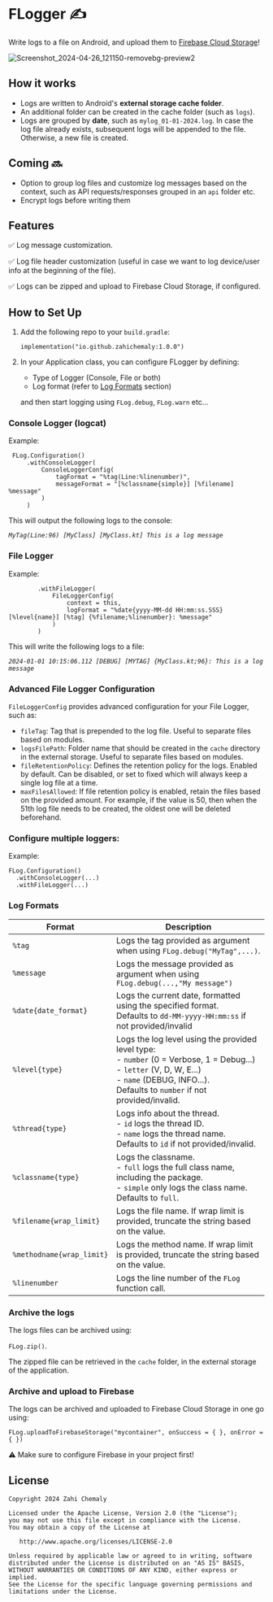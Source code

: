 # FLogger ✍️

Write logs to a file on Android, and upload them to [Firebase Cloud Storage](https://firebase.google.com/docs/storage)!

![Screenshot_2024-04-26_121150-removebg-preview2](https://github.com/zahichemaly/FLogger/assets/41119320/40b58d51-f1c3-4171-8850-2a3c8209c04e)
## How it works
- Logs are written to Android's **external storage cache folder**.
- An additional folder can be created in the cache folder (such as `logs`).
- Logs are grouped by **date**, such as `mylog_01-01-2024.log`. In case the log file already exists, subsequent logs will be appended to the file. Otherwise, a new file is created.

## Coming 🔜
- Option to group log files and customize log messages based on the context, such as API requests/responses grouped in an `api` folder etc.
- Encrypt logs before writing them

## Features
✅ Log message customization.

✅ Log file header customization (useful in case we want to log device/user info at the beginning of the file).

✅ Logs can be zipped and upload to Firebase Cloud Storage, if configured.

## How to Set Up

1. Add the following repo to your `build.gradle`:
   
   `implementation("io.github.zahichemaly:1.0.0")`

2. In your Application class, you can configure FLogger by defining:
   
   * Type of Logger (Console, File or both)
   * Log format (refer to [Log Formats](#log-formats) section)
  
   and then start logging using `FLog.debug`, `FLog.warn` etc...

### Console Logger (logcat)
Example:
   ```
    FLog.Configuration()
        .withConsoleLogger(
            ConsoleLoggerConfig(
                tagFormat = "%tag(Line:%linenumber)",
                messageFormat = "[%classname{simple}] [%filename] %message"
            )
        )
   ```

This will output the following logs to the console:

*`MyTag(Line:96) [MyClass] [MyClass.kt] This is a log message`*

### File Logger
Example:
```
        .withFileLogger(
            FileLoggerConfig(
                context = this,
                logFormat = "%date{yyyy-MM-dd HH:mm:ss.SSS} [%level{name}] [%tag] {%filename;%linenumber}: %message"
            )
        )
```

This will write the following logs to a file:

*`2024-01-01 10:15:06.112 [DEBUG] [MYTAG] {MyClass.kt;96}: This is a log message`*

### Advanced File Logger Configuration

`FileLoggerConfig` provides advanced configuration for your File Logger, such as:

- `fileTag`: Tag that is prepended to the log file. Useful to separate files based on modules.
- `logsFilePath`: Folder name that should be created in the `cache` directory in the external storage. Useful to separate files based on modules.
- `fileRetentionPolicy`: Defines the retention policy for the logs. Enabled by default. Can be disabled, or set to fixed which will always keep a single log file at a time.
- `maxFilesAllowed`: If file retention policy is enabled, retain the files based on the provided amount. For example, if the value is 50, then when the 51th log file needs to be created, the oldest one will be deleted beforehand.

### Configure multiple loggers:
Example:
```
FLog.Configuration()
  .withConsoleLogger(...)
  .withFileLogger(...)
```

### Log Formats
| Format  | Description |
|---|---|
|`%tag`|Logs the tag provided as argument when using `FLog.debug("MyTag",...)`.|
|`%message`|Logs the message provided as argument when using `FLog.debug(...,"My message")`|
|`%date{date_format}`|Logs the current date, formatted using the specified format.<br>Defaults to `dd-MM-yyyy-HH:mm:ss` if not provided/invalid|
|`%level{type}`|Logs the log level using the provided level type:<br>- `number` (0 = Verbose, 1 = Debug...)<br>- `letter` (V, D, W, E...)<br>- `name` (DEBUG, INFO...).<br>Defaults to `number` if not provided/invalid.|
|`%thread{type}`|Logs info about the thread.<br>- `id` logs the thread ID.<br>- `name` logs the thread name.<br>Defaults to `id` if not provided/invalid.
|`%classname{type}`|Logs the classname.<br>- `full` logs the full class name, including the package.<br>- `simple` only logs the class name.<br>Defaults to `full`.
|`%filename{wrap_limit}`|Logs the file name. If wrap limit is provided, truncate the string based on the value.|
|`%methodname{wrap_limit}`|Logs the method name. If wrap limit is provided, truncate the string based on the value.|
|`%linenumber`|Logs the line number of the `FLog` function call.|

### Archive the logs

The logs files can be archived using:

`FLog.zip()`. 

The zipped file can be retrieved in the `cache` folder, in the external storage of the application.

### Archive and upload to Firebase

The logs can be archived and uploaded to Firebase Cloud Storage in one go using:

`FLog.uploadToFirebaseStorage("mycontainer", onSuccess = { }, onError = { })`

⚠️ Make sure to configure Firebase in your project first!

## License
```
Copyright 2024 Zahi Chemaly

Licensed under the Apache License, Version 2.0 (the "License");
you may not use this file except in compliance with the License.
You may obtain a copy of the License at

   http://www.apache.org/licenses/LICENSE-2.0

Unless required by applicable law or agreed to in writing, software
distributed under the License is distributed on an "AS IS" BASIS,
WITHOUT WARRANTIES OR CONDITIONS OF ANY KIND, either express or implied.
See the License for the specific language governing permissions and
limitations under the License.
```
